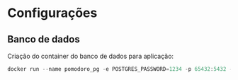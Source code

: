 # Configurações

## Banco de dados

Criação do container do banco de dados para aplicação:

```powershell
docker run --name pomodoro_pg -e POSTGRES_PASSWORD=1234 -p 65432:5432 -d postgres
```
